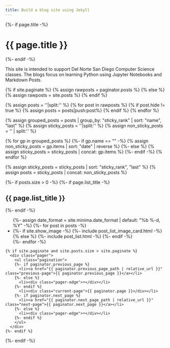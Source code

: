 ```yaml
---
title: Build a blog site using Jekyll
---
```


<div class="home">
  {%- if page.title -%}
    <h1 class="page-heading">{{ page.title }}</h1>
  {%- endif -%}

  <p>This site is intended to support Del Norte San Diego Computer Science classes.  The blogs focus on learning Python using Jupyter Notebooks and Markdown Posts.</p>

  {% if site.paginate %}
    {% assign rawposts = paginator.posts %}
  {% else %}
    {% assign rawposts = site.posts %}
  {% endif %}

  <!-- Hide posts if front matter flag hide:true -->
  {% assign posts = ''|split:'' %}
  {% for post in rawposts %}
    {% if post.hide != true %}
      {% assign posts = posts|push:post%}
    {% endif %}
  {% endfor %}

  <!-- Sort posts by rank, then date -->
  {% assign grouped_posts = posts | group_by: "sticky_rank" | sort: "name", "last" %}
  {% assign sticky_posts = ''|split:'' %}
  {% assign non_sticky_posts = '' | split:'' %}

 
  {% for gp in grouped_posts %}
    {%- if gp.name == "" -%}
      {% assign non_sticky_posts = gp.items | sort: "date" | reverse %}
    {%- else %}
      {% assign sticky_posts = sticky_posts | concat: gp.items %}
    {%- endif -%}
  {% endfor %}

   <!-- Assemble final sorted posts array -->
  {% assign sticky_posts = sticky_posts | sort: "sticky_rank", "last" %}
  {% assign posts = sticky_posts | concat: non_sticky_posts %}

  {%- if posts.size > 0 -%}
    {%- if page.list_title -%}
      <h2 class="post-list-heading">{{ page.list_title }}</h2>
    {%- endif -%}
    <ul class="post-list">
      {%- assign date_format = site.minima.date_format | default: "%b %-d, %Y" -%}
      {%- for post in posts -%}
      <li>
        {%- if site.show_image -%}
            {%- include post_list_image_card.html -%}
        {% else %}
            {%- include post_list.html -%}
        {%- endif -%}
      </li>
      {%- endfor -%}
    </ul>

    {% if site.paginate and site.posts.size > site.paginate %}
      <div class="pager">
        <ul class="pagination">
        {%- if paginator.previous_page %}
          <li><a href="{{ paginator.previous_page_path | relative_url }}" class="previous-page">{{ paginator.previous_page }}</a></li>
        {%- else %}
          <li><div class="pager-edge">•</div></li>
        {%- endif %}
          <li><div class="current-page">{{ paginator.page }}</div></li>
        {%- if paginator.next_page %}
          <li><a href="{{ paginator.next_page_path | relative_url }}" class="next-page">{{ paginator.next_page }}</a></li>
        {%- else %}
          <li><div class="pager-edge">•</div></li>
        {%- endif %}
        </ul>
      </div>
    {%- endif %}

  {%- endif -%}

</div>
